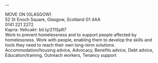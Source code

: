 
--

MOVE ON (GLASGOW)  
52 St Enoch Square, Glasgow, Scotland G1 4AA  
0141 221 2272  
Карта: Уебсайт: bit.ly/211SpR7  
Work to prevent homelessness and to support people affected by homelessness. Work with people, enabling them to develop the skills and tools they need to reach their own long-term solutions.  
Accommodation/housing advice, Advocacy, Benefits advice, Debt advice, Education/training, Outreach workers, Tenancy support  
  
